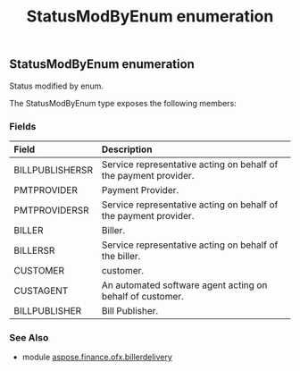 ﻿---
title: StatusModByEnum enumeration
second_title: Aspose.Finance for Python via .NET API References
description: 
type: docs
weight: 440
url: /python-net/aspose.finance.ofx.billerdelivery/statusmodbyenum/
is_root: false
---

## StatusModByEnum enumeration

Status modified by enum.



The StatusModByEnum type exposes the following members:

### Fields
| Field | Description |
| :- | :- |
| BILLPUBLISHERSR | Service representative acting on behalf of the payment provider. |
| PMTPROVIDER | Payment Provider. |
| PMTPROVIDERSR | Service representative acting on behalf of the payment provider. |
| BILLER | Biller. |
| BILLERSR | Service representative acting on behalf of the biller. |
| CUSTOMER | customer. |
| CUSTAGENT | An automated software agent acting on behalf of customer. |
| BILLPUBLISHER | Bill Publisher. |


### See Also

* module [aspose.finance.ofx.billerdelivery](../)

